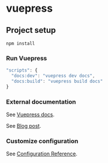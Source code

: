 # vuepress

## Project setup
```
npm install
```

### Run Vuepress
``` js
"scripts": {
  "docs:dev": "vuepress dev docs",
  "docs:build": "vuepress build docs"
}
```

### External documentation
See [Vuepress docs](https://vuepress.vuejs.org/).

See [Blog post](https://gilberttanner.com/blog/how-to-create-a-documentation-website-usingvuepress).

### Customize configuration
See [Configuration Reference](https://cli.vuejs.org/config/).

